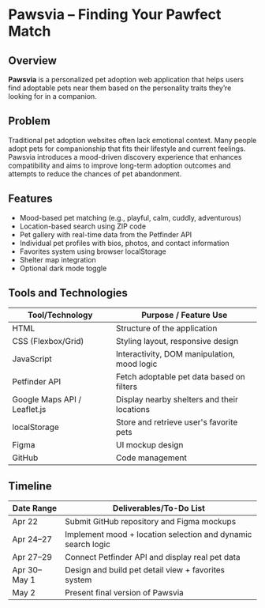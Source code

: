 # Pawsvia – Finding Your Pawfect Match

## Overview
**Pawsvia** is a personalized pet adoption web application that helps users find adoptable pets near them based on the personality traits they’re looking for in a companion. 

## Problem
Traditional pet adoption websites often lack emotional context. Many people adopt pets for companionship that fits their lifestyle and current feelings. Pawsvia introduces a mood-driven discovery experience that enhances compatibility and aims to improve long-term adoption outcomes and attempts to reduce the chances of pet abandonment.

## Features
- Mood-based pet matching (e.g., playful, calm, cuddly, adventurous)
- Location-based search using ZIP code
- Pet gallery with real-time data from the Petfinder API
- Individual pet profiles with bios, photos, and contact information
- Favorites system using browser localStorage
- Shelter map integration
- Optional dark mode toggle

## Tools and Technologies

| Tool/Technology         | Purpose / Feature Use                                       |
|-------------------------|-------------------------------------------------------------|
| HTML                    | Structure of the application                                |
| CSS (Flexbox/Grid)      | Styling layout, responsive design                           |
| JavaScript              | Interactivity, DOM manipulation, mood logic                 |
| Petfinder API           | Fetch adoptable pet data based on filters                   |
| Google Maps API / Leaflet.js | Display nearby shelters and their locations        |
| localStorage            | Store and retrieve user's favorite pets                     |
| Figma                   | UI mockup design                             |
| GitHub                  | Code management           |

## Timeline

| Date Range     | Deliverables/To-Do List                                                    |
|----------------|------------------------------------------------------------------|
| Apr 22         | Submit GitHub repository and Figma mockups                      |
| Apr 24–27      | Implement mood + location selection and dynamic search logic     |
| Apr 27–29      | Connect Petfinder API and display real pet data                 |
| Apr 30–May 1   | Design and build pet detail view + favorites system              |
| May 2          | Present final version of Pawsvia                                |
